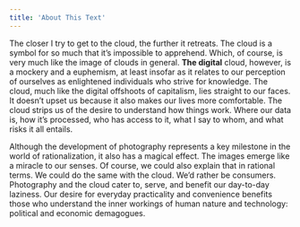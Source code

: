 ```yaml
---
title: 'About This Text'
---
```


The closer I try to get to the cloud, the further it retreats. The cloud is a symbol for so much that it’s impossible to apprehend. Which, of course, is very much like the image of clouds in general. **The digital** cloud, however, is a mockery and a euphemism, at least insofar as it relates to our perception of ourselves as enlightened individuals who strive for knowledge. The cloud, much like the digital offshoots of capitalism, lies straight to our faces. It doesn’t upset us because it also makes our lives more comfortable. The cloud strips us of the desire to understand how things work. Where our data is, how it’s processed, who has access to it, what I say to whom, and what risks it all entails.

Although the development of photography represents a key milestone in the world of rationalization, it also has a magical effect. The images emerge like a miracle to our senses. Of course, we could also explain that in rational terms. We could do the same with the cloud. We’d rather be consumers. Photography and the cloud cater to, serve, and benefit our day-to-day laziness. Our desire for everyday practicality and convenience benefits those who understand the inner workings of human nature and technology: political and economic demagogues.


